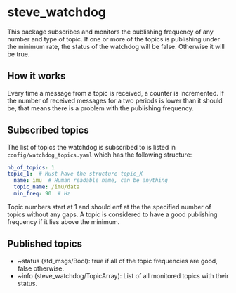 # steve_watchdog
This package subscribes and monitors the publishing frequency of any number and type of topic. If one or more of the topics is publishing under the minimum rate, the status of the watchdog will be false. Otherwise it will be true.

## How it works
Every time a message from a topic is received, a counter is incremented. If the number of received messages for a two periods is lower than it should be, that means there is a problem with the publishing frequency.

## Subscribed topics
The list of topics the watchdog is subscribed to is listed in `config/watchdog_topics.yaml` which has the following structure:
```yaml
nb_of_topics: 1
topic_1:  # Must have the structure topic_X
  name: imu  # Human readable name, can be anything
  topic_name: /imu/data
  min_freq: 90  # Hz
```
Topic numbers start at 1 and should enf at the the specified number of topics without any gaps.
A topic is considered to have a good publishing frequency if it lies above the minimum.


## Published topics
* ~status (std_msgs/Bool): true if all of the topic frequencies are good, false otherwise.
* ~info (steve_watchdog/TopicArray): List of all monitored topics with their status.